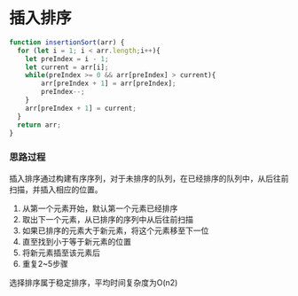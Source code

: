 # 插入排序

```javascript
function insertionSort(arr) {
  for (let i = 1; i < arr.length;i++){
    let preIndex = i - 1;
    let current = arr[i];
    while(preIndex >= 0 && arr[preIndex] > current){
        arr[preIndex + 1] = arr[preIndex];
        preIndex--; 
    }
    arr[preIndex + 1] = current;
  }
  return arr;
}
```

### 思路过程

插入排序通过构建有序序列，对于未排序的队列，在已经排序的队列中，从后往前扫描，并插入相应的位置。

1) 从第一个元素开始，默认第一个元素已经排序
2) 取出下一个元素，从已排序的序列中从后往前扫描
3) 如果已排序的元素大于新元素，将这个元素移至下一位
4) 直至找到小于等于新元素的位置
5) 将新元素插至该元素后
6) 重复2~5步骤

选择排序属于稳定排序，平均时间复杂度为O(n2)
